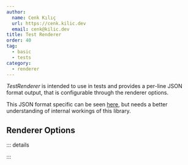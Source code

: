 ```yaml
---
author:
  name: Cenk Kılıç
  url: https://cenk.kilic.dev
  email: cenk@kilic.dev
title: Test Renderer
order: 40
tag:
  - basic
  - tests
category:
  - renderer
---
```


_TestRenderer_ is intended to use in tests and provides a per-line JSON format output, that is configurable through the renderer options.

This JSON format specific can be seen [here](/api/interfaces/TestRendererSerializerOutput.html), but needs a better understanding of internal workings of this library.

<!-- more -->

## Renderer Options

::: details

<!-- @include: ../api/interfaces/ListrTestRendererOptions.md -->

:::
